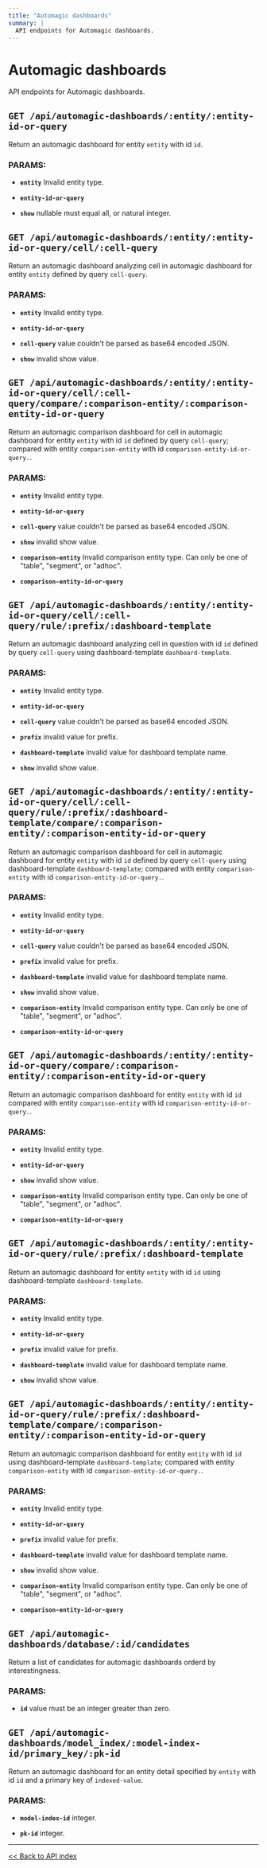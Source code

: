 ```yaml
---
title: "Automagic dashboards"
summary: |
  API endpoints for Automagic dashboards.
---
```


# Automagic dashboards

API endpoints for Automagic dashboards.

## `GET /api/automagic-dashboards/:entity/:entity-id-or-query`

Return an automagic dashboard for entity `entity` with id `id`.

### PARAMS:

-  **`entity`** Invalid entity type.

-  **`entity-id-or-query`** 

-  **`show`** nullable must equal all, or natural integer.

## `GET /api/automagic-dashboards/:entity/:entity-id-or-query/cell/:cell-query`

Return an automagic dashboard analyzing cell in  automagic dashboard for entity `entity`
   defined by
   query `cell-query`.

### PARAMS:

-  **`entity`** Invalid entity type.

-  **`entity-id-or-query`** 

-  **`cell-query`** value couldn't be parsed as base64 encoded JSON.

-  **`show`** invalid show value.

## `GET /api/automagic-dashboards/:entity/:entity-id-or-query/cell/:cell-query/compare/:comparison-entity/:comparison-entity-id-or-query`

Return an automagic comparison dashboard for cell in automagic dashboard for entity `entity`
   with id `id` defined by query `cell-query`; compared with entity `comparison-entity` with id
   `comparison-entity-id-or-query.`.

### PARAMS:

-  **`entity`** Invalid entity type.

-  **`entity-id-or-query`** 

-  **`cell-query`** value couldn't be parsed as base64 encoded JSON.

-  **`show`** invalid show value.

-  **`comparison-entity`** Invalid comparison entity type. Can only be one of "table", "segment", or "adhoc".

-  **`comparison-entity-id-or-query`**

## `GET /api/automagic-dashboards/:entity/:entity-id-or-query/cell/:cell-query/rule/:prefix/:dashboard-template`

Return an automagic dashboard analyzing cell in question  with id `id` defined by
   query `cell-query` using dashboard-template `dashboard-template`.

### PARAMS:

-  **`entity`** Invalid entity type.

-  **`entity-id-or-query`** 

-  **`cell-query`** value couldn't be parsed as base64 encoded JSON.

-  **`prefix`** invalid value for prefix.

-  **`dashboard-template`** invalid value for dashboard template name.

-  **`show`** invalid show value.

## `GET /api/automagic-dashboards/:entity/:entity-id-or-query/cell/:cell-query/rule/:prefix/:dashboard-template/compare/:comparison-entity/:comparison-entity-id-or-query`

Return an automagic comparison dashboard for cell in automagic dashboard for entity `entity`
   with id `id` defined by query `cell-query` using dashboard-template `dashboard-template`; compared with entity
   `comparison-entity` with id `comparison-entity-id-or-query.`.

### PARAMS:

-  **`entity`** Invalid entity type.

-  **`entity-id-or-query`** 

-  **`cell-query`** value couldn't be parsed as base64 encoded JSON.

-  **`prefix`** invalid value for prefix.

-  **`dashboard-template`** invalid value for dashboard template name.

-  **`show`** invalid show value.

-  **`comparison-entity`** Invalid comparison entity type. Can only be one of "table", "segment", or "adhoc".

-  **`comparison-entity-id-or-query`**

## `GET /api/automagic-dashboards/:entity/:entity-id-or-query/compare/:comparison-entity/:comparison-entity-id-or-query`

Return an automagic comparison dashboard for entity `entity` with id `id` compared with entity
   `comparison-entity` with id `comparison-entity-id-or-query.`.

### PARAMS:

-  **`entity`** Invalid entity type.

-  **`entity-id-or-query`** 

-  **`show`** invalid show value.

-  **`comparison-entity`** Invalid comparison entity type. Can only be one of "table", "segment", or "adhoc".

-  **`comparison-entity-id-or-query`**

## `GET /api/automagic-dashboards/:entity/:entity-id-or-query/rule/:prefix/:dashboard-template`

Return an automagic dashboard for entity `entity` with id `id` using dashboard-template `dashboard-template`.

### PARAMS:

-  **`entity`** Invalid entity type.

-  **`entity-id-or-query`** 

-  **`prefix`** invalid value for prefix.

-  **`dashboard-template`** invalid value for dashboard template name.

-  **`show`** invalid show value.

## `GET /api/automagic-dashboards/:entity/:entity-id-or-query/rule/:prefix/:dashboard-template/compare/:comparison-entity/:comparison-entity-id-or-query`

Return an automagic comparison dashboard for entity `entity` with id `id` using dashboard-template `dashboard-template`;
   compared with entity `comparison-entity` with id `comparison-entity-id-or-query.`.

### PARAMS:

-  **`entity`** Invalid entity type.

-  **`entity-id-or-query`** 

-  **`prefix`** invalid value for prefix.

-  **`dashboard-template`** invalid value for dashboard template name.

-  **`show`** invalid show value.

-  **`comparison-entity`** Invalid comparison entity type. Can only be one of "table", "segment", or "adhoc".

-  **`comparison-entity-id-or-query`**

## `GET /api/automagic-dashboards/database/:id/candidates`

Return a list of candidates for automagic dashboards orderd by interestingness.

### PARAMS:

-  **`id`** value must be an integer greater than zero.

## `GET /api/automagic-dashboards/model_index/:model-index-id/primary_key/:pk-id`

Return an automagic dashboard for an entity detail specified by `entity`
  with id `id` and a primary key of `indexed-value`.

### PARAMS:

-  **`model-index-id`** integer.

-  **`pk-id`** integer.

---

[<< Back to API index](../api-documentation.md)